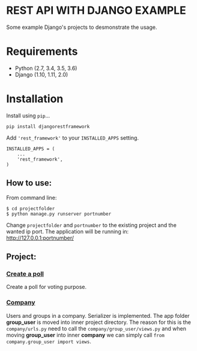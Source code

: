 # REST API WITH DJANGO EXAMPLE
Some example Django's projects to desmonstrate the usage.

# Requirements

* Python (2.7, 3.4, 3.5, 3.6)
* Django (1.10, 1.11, 2.0)

# Installation

Install using `pip`...

    pip install djangorestframework

Add `'rest_framework'` to your `INSTALLED_APPS` setting.

    INSTALLED_APPS = (
        ...
        'rest_framework',
    )


## How to use:
From command line: 
```
$ cd projectfolder
$ python manage.py runserver portnumber
```
Change `projectfolder` and `portnumber` to the existing project and the wanted ip port. The application will be running in: http://127.0.0.1:portnumber/

## Project: 

### [Create a poll](https://github.com/Aleadinglight/DjangoRestAPI/tree/master/polls_vote)
Create a poll for voting purpose.

### [Company](https://github.com/Aleadinglight/DjangoRestAPI/tree/master/company)
Users and groups in a company. Serializer is implemented. The app folder **group_user** is moved into inner project directory. The reason for this is the ```company/urls.py``` need to call the ```company/group_user/views.py``` and when moving **group_user** into inner **company** we can simply call ```from company.group_user import views```.


